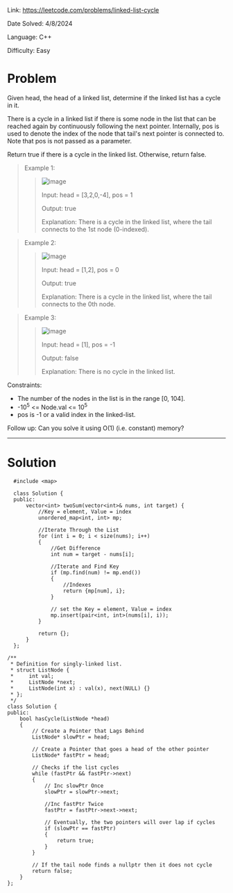 Link: https://leetcode.com/problems/linked-list-cycle

Date Solved: 4/8/2024

Language: C++

Difficulty: Easy

# Problem

Given head, the head of a linked list, determine if the linked list has a cycle in it.

There is a cycle in a linked list if there is some node in the list that can be reached again by continuously following the next pointer. Internally, pos is used to denote the index of the node that tail's next pointer is connected to. Note that pos is not passed as a parameter.

Return true if there is a cycle in the linked list. Otherwise, return false.

>Example 1:
>
>>![image](https://github.com/BrianDang03/Leet-Code-Solved/assets/124744302/5f2d9349-0187-48a5-900e-133f8dac4441)
>>
>>Input: head = [3,2,0,-4], pos = 1
>>
>>Output: true
>>
>>Explanation: There is a cycle in the linked list, where the tail connects to the 1st node (0-indexed).

>Example 2:
>
>>![image](https://github.com/BrianDang03/Leet-Code-Solved/assets/124744302/e46b8234-c0d8-43a6-adc0-5d8749a21baf)
>>
>>Input: head = [1,2], pos = 0
>>
>>Output: true
>>
>>Explanation: There is a cycle in the linked list, where the tail connects to the 0th node.

>Example 3:
>
>>![image](https://github.com/BrianDang03/Leet-Code-Solved/assets/124744302/a822f03a-28c3-4a2b-a66f-ae4c1f3930a3)
>>
>>Input: head = [1], pos = -1
>>
>>Output: false
>>
>>Explanation: There is no cycle in the linked list.
 
Constraints:

- The number of the nodes in the list is in the range [0, 104].
- -10<sup>5</sup> <= Node.val <= 10<sup>5</sup>
- pos is -1 or a valid index in the linked-list.
 

Follow up: Can you solve it using O(1) (i.e. constant) memory?

---

# Solution

```
  #include <map>
  
  class Solution {
  public:
      vector<int> twoSum(vector<int>& nums, int target) {
          //Key = element, Value = index
          unordered_map<int, int> mp;

          //Iterate Through the List
          for (int i = 0; i < size(nums); i++)
          {
              //Get Difference 
              int num = target - nums[i];

              //Iterate and Find Key
              if (mp.find(num) != mp.end())
              {
                  //Indexes
                  return {mp[num], i};
              }

              // set the Key = element, Value = index
              mp.insert(pair<int, int>(nums[i], i));
          }
  
          return {};
      }
  };
```

```
/**
 * Definition for singly-linked list.
 * struct ListNode {
 *     int val;
 *     ListNode *next;
 *     ListNode(int x) : val(x), next(NULL) {}
 * };
 */
class Solution {
public:
    bool hasCycle(ListNode *head) 
    {
        // Create a Pointer that Lags Behind
        ListNode* slowPtr = head;

        // Create a Pointer that goes a head of the other pointer
        ListNode* fastPtr = head;

        // Checks if the list cycles
        while (fastPtr && fastPtr->next)
        {
            // Inc slowPtr Once
            slowPtr = slowPtr->next;
            
            //Inc fastPtr Twice
            fastPtr = fastPtr->next->next;

            // Eventually, the two pointers will over lap if cycles
            if (slowPtr == fastPtr)
            {
                return true;
            }
        }  

        // If the tail node finds a nullptr then it does not cycle 
        return false;
    }
};
```
